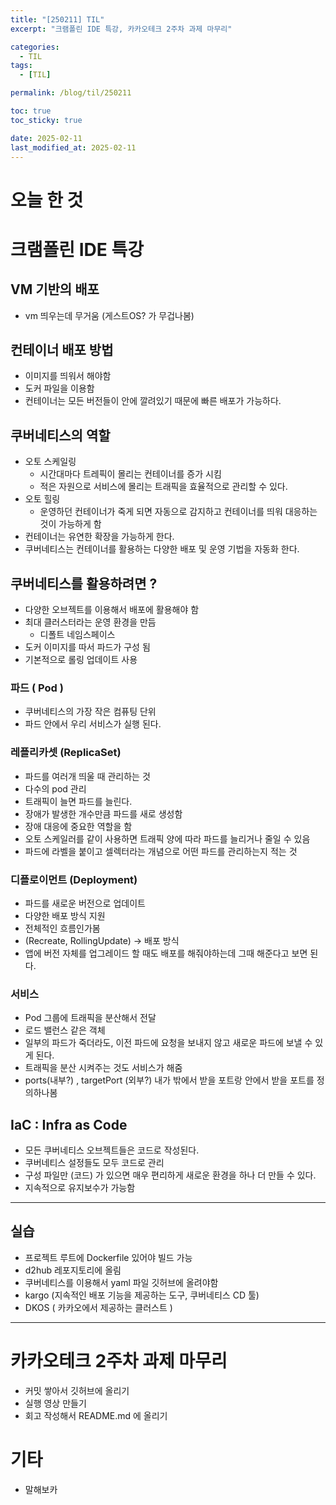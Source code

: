 ```yaml
---
title: "[250211] TIL"
excerpt: "크램폴린 IDE 특강, 카카오테크 2주차 과제 마무리"

categories:
  - TIL
tags:
  - [TIL]

permalink: /blog/til/250211

toc: true
toc_sticky: true

date: 2025-02-11
last_modified_at: 2025-02-11
---
```



# 오늘 한 것

# 크램폴린 IDE 특강

## VM 기반의 배포

- vm 띄우는데 무거움 (게스트OS? 가 무겁나봄)

## 컨테이너 배포 방법

- 이미지를 띄워서 해야함
- 도커 파일을 이용함
- 컨테이너는 모든 버전들이 안에 깔려있기 때문에 빠른 배포가 가능하다.

## 쿠버네티스의 역할

- 오토 스케일링
    - 시간대마다 트레픽이 몰리는 컨테이너를 증가 시킴
    - 적은 자원으로 서비스에 몰리는 트래픽을 효율적으로 관리할 수 있다.
- 오토 힐링
    - 운영하던 컨테이너가 죽게 되면 자동으로 감지하고 컨테이너를 띄워 대응하는 것이 가능하게 함
- 컨테이너는 유연한 확장을 가능하게 한다.
- 쿠버네티스는 컨테이너를 활용하는 다양한 배포 및 운영 기법을 자동화 한다.

## 쿠버네티스를 활용하려면 ?

- 다양한 오브젝트를 이용해서 배포에 활용해야 함
- 최대 클러스터라는 운영 환경을 만듬
    - 디폴트 네임스페이스
- 도커 이미지를 따서 파드가 구성 됨
- 기본적으로 롤링 업데이트 사용

### 파드 ( Pod )

- 쿠버네티스의 가장 작은 컴퓨팅 단위
- 파드 안에서 우리 서비스가 실행 된다.

### 레플리카셋 (ReplicaSet)

- 파드를 여러개 띄울 때 관리하는 것
- 다수의 pod 관리
- 트래픽이 늘면 파드를 늘린다.
- 장애가 발생한 개수만큼 파드를 새로 생성함
- 장애 대응에 중요한 역할을 함
- 오토 스케일러를 같이 사용하면 트래픽 양에 따라 파드를 늘리거나 줄일 수 있음
- 파드에 라벨을 붙이고 셀렉터라는 개념으로 어떤 파드를 관리하는지 적는 것

### 디플로이먼트 (Deployment)
- 파드를 새로운 버전으로 업데이트
- 다양한 배포 방식 지원
- 전체적인 흐름인가봄
- (Recreate, RollingUpdate) → 배포 방식
- 앱에 버전 자체를 업그레이드 할 때도 배포를 해줘야하는데 그때 해준다고 보면 된다.

### 서비스

- Pod 그룹에 트래픽을 분산해서 전달
- 로드 밸런스 같은 객체
- 일부의 파드가 죽더라도, 이전 파드에 요청을 보내지 않고 새로운 파드에 보낼 수 있게 된다.
- 트래픽을 분산 시켜주는 것도 서비스가 해줌
- ports(내부?) , targetPort (외부?) 내가 밖에서 받을 포트랑 안에서 받을 포트를 정의하나봄


## IaC : Infra as Code

- 모든 쿠버네티스 오브젝트들은 코드로 작성된다.
- 쿠버네티스 설정들도 모두 코드로 관리
- 구성 파일만 (코드) 가 있으면 매우 편리하게 새로운 환경을 하나 더 만들 수 있다.
- 지속적으로 유지보수가 가능함

---

## 실습

- 프로젝트 루트에 Dockerfile 있어야 빌드 가능
- d2hub 레포지토리에 올림
- 쿠버네티스를 이용해서 yaml 파일 깃허브에 올려야함
- kargo (지속적인 배포 기능을 제공하는 도구, 쿠버네티스 CD 툴)
- DKOS ( 카카오에서 제공하는 클러스트 )

---

# 카카오테크 2주차 과제 마무리
- 커밋 쌓아서 깃허브에 올리기
- 실행 영상 만들기
- 회고 작성해서 README.md 에 올리기

# 기타
- 말해보카